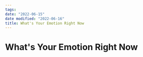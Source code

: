 ```yaml
---
tags:
date: "2022-06-15"
date modified: "2022-06-16"
title: What's Your Emotion Right Now
---
```


# What's Your Emotion Right Now
